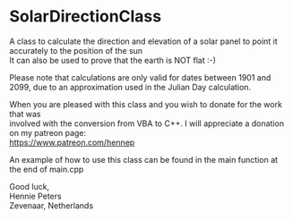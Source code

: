 # SolarDirectionClass
A class to calculate the direction and elevation of a solar panel to point it accurately to the position of the sun  
It can also be used to prove that the earth is NOT flat :-)
    
Please note that calculations are only valid for dates between 1901 and 2099, due to an approximation used in the Julian Day calculation.
    
When you are pleased with this class and you wish to donate for the work that was  
involved with the conversion from VBA to C++. I will appreciate a donation on my patreon page:  
https://www.patreon.com/hennep    

An example of how to use this class can be found in the main function at the end of main.cpp

Good luck,  
Hennie Peters  
Zevenaar, Netherlands
